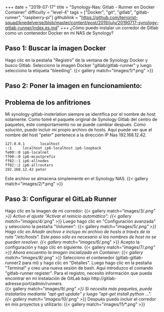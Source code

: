 +++
date = "2019-07-17"
title = "Synology-Nas: Gitlab - Runner en Docker Container"
difficulty = "level-4"
tags = ["Docker", "git", "gitlab", "gitlab-runner", "raspberry-pi"]
githublink = "https://github.com/terrorist-squad/knedelverse/blob/master/content/post/2019/july/20190717-synology-gitlab-runner/index.es.md"
+++
¿Cómo puedo instalar un corredor de Gitlab como un contenedor Docker en mi NAS de Synology?
## Paso 1: Buscar la imagen Docker
Hago clic en la pestaña "Registro" de la ventana de Synology Docker y busco Gitlab. Selecciono la imagen Docker "gitlab/gitlab-runner" y luego selecciono la etiqueta "bleeding".
{{< gallery match="images/1/*.png" >}}

## Paso 2: Poner la imagen en funcionamiento:

##  Problema de los anfitriones
Mi synology-gitlab-insterlation siempre se identifica por el nombre de host solamente. Como tomé el paquete original de Synology Gitlab del centro de paquetes, este comportamiento no se puede cambiar después.  Como solución, puedo incluir mi propio archivo de hosts. Aquí puede ver que el nombre del host "peter" pertenece a la dirección IP Nas 192.168.12.42.
```
127.0.0.1       localhost                                                       
::1     localhost ip6-localhost ip6-loopback                                    
fe00::0 ip6-localnet                                                            
ff00::0 ip6-mcastprefix                                                         
ff02::1 ip6-allnodes                                                            
ff02::2 ip6-allrouters               
192.168.12.42 peter

```
Este archivo se almacena simplemente en el Synology NAS.
{{< gallery match="images/2/*.png" >}}

## Paso 3: Configurar el GitLab Runner
Hago clic en la imagen de mi corredor:
{{< gallery match="images/3/*.png" >}}
Activo el ajuste "Activar el reinicio automático":
{{< gallery match="images/4/*.png" >}}
Luego hago clic en "Configuración avanzada" y selecciono la pestaña "Volumen":
{{< gallery match="images/5/*.png" >}}
Hago clic en Añadir archivo e incluyo mi archivo de hosts a través de la ruta "/etc/hosts". Este paso sólo es necesario si los nombres de host no se pueden resolver.
{{< gallery match="images/6/*.png" >}}
Acepto la configuración y hago clic en siguiente.
{{< gallery match="images/7/*.png" >}}
Ahora encuentro la imagen inicializada en Container:
{{< gallery match="images/8/*.png" >}}
Selecciono el contenedor (gitlab-gitlab-runner2 para mí) y hago clic en "Detalles". Luego hago clic en la pestaña "Terminal" y creo una nueva sesión de bash. Aquí introduzco el comando "gitlab-runner register". Para el registro, necesito información que pueda encontrar en mi instalación de GitLab bajo http://gitlab-adresse:port/admin/runners.   
{{< gallery match="images/9/*.png" >}}
Si necesita más paquetes, puede instalarlos mediante "apt-get update" y luego "apt-get install python ...".
{{< gallery match="images/10/*.png" >}}
Después puedo incluir el corredor en mis proyectos y utilizarlo:
{{< gallery match="images/11/*.png" >}}